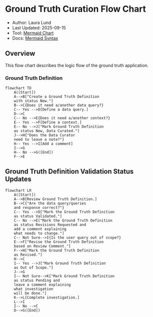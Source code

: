 # Ground Truth Curation Flow Chart

- Author: Laura Lund
- Last Updated: 2025-09-15
- Tool: [Mermaid Chart](https://mermaid.js.org/)
- Docs: [Mermaid Syntax](https://docs.mermaidchart.com/mermaid-oss/syntax/flowchart.html#a-node-default)

## Overview

This flow chart describes the logic flow of the ground truth application.

### Ground Truth Definition

```mermaid
flowchart TD
    A([Start])
    A-->B["Create a Ground Truth Definition
    with status New."]
    B-->C{Does it need a/another data query?}
    C-- Yes -->D[Define a data query.]
    D-->C
    C-- No -->E{Does it need a/another context?}
    E-- Yes -->F[Define a context.]
    E-- No -->J["Mark Ground Truth Definition
    as status New, Data Curated."]
    J-->H{"Does the Data Curator
    need to leave a note?"}
    H-- Yes -->I[Add a comment]
    I-->G
    H-- No -->G([End])
    F-->E
```

## Ground Truth Definition Validation Status Updates

```mermaid
flowchart LR
    A([Start])
    A-->B[Review Ground Truth Definition.]
    B-->C{"Are the data query/queries
    and response correct?"}
    C-- Yes -->D["Mark the Ground Truth Definition
    as status Validated."]
    C-- No -->E["Mark the Ground Truth Definition
    as status Revisions Requested and
    add a comment explaining
    what needs to change."]
    C-- Not Sure-->I{Is the user query out of scope?}
    E-->F["Revise the Ground Truth Definition
    based on Review Comment."]
    F-->H["Mark the Ground Truth Definition
    as Revised."]
    H-->C
    I-- Yes -->J["Mark Ground Truth Definition
    as Out of Scope."]
    J-->G
    I-- Not Sure-->K["Mark Ground Truth Definition
    as status Pending and
    leave a comment explaining
    what investigation
    will be done."]
    K-->L[Complete investigation.]
    L-->I
    I-- No -->C
    D-->G([End])
```
